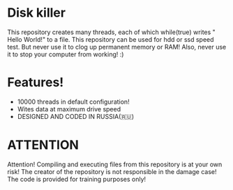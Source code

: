 # Disk killer
This repository creates many threads, each of which while(true) writes " Hello World!" to a file. This repository can be used for hdd or ssd speed test. But never use it to clog up permanent memory or RAM! Also, never use it to stop your computer from working! :)
# Features!
  - 10000 threads in default configuration!
  - Wites data at maximum drive speed
  - DESIGNED AND CODED IN RUSSIA(🇷🇺)
# ATTENTION
Attention! Compiling and executing files from this repository is at your own risk! The creator of the repository is not responsible in the damage case! The code is provided for training purposes only!
